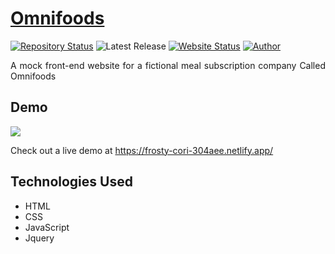 # <a href="https://frosty-cori-304aee.netlify.app/" target="_blank">Omnifoods</a>

[![Repository Status](https://img.shields.io/badge/Repository%20Status-Maintained-dark%20green.svg)](https://github.com/Adam20058/Omnifoods)
![Latest Release](https://img.shields.io/github/last-commit/Adam20058/Omnifoods)
[![Website Status](https://img.shields.io/badge/Website%20Status-Online-green)](https://www.adamjemal.com)
[![Author](https://img.shields.io/badge/Author-Adam%20Jemal-blue.svg)](https://www.linkedin.com/in/adamjemal/)

 <p align="justify">A mock front-end website for a fictional meal subscription company Called Omnifoods</p>

## Demo

![](https://media.giphy.com/media/9vA6e6Mq5NTyqqM8Ek/giphy.gif)

Check out a live demo at
https://frosty-cori-304aee.netlify.app/

## Technologies Used

- HTML
- CSS
- JavaScript
- Jquery
